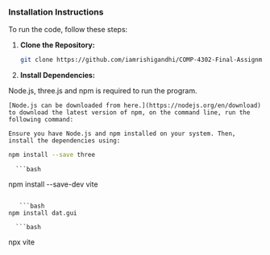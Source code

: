 ### Installation Instructions

To run the code, follow these steps:

1. **Clone the Repository:**

   ```bash
   git clone https://github.com/iamrishigandhi/COMP-4302-Final-Assignment
   ```

2. **Install Dependencies:**

Node.js, three.js and npm is required to run the program.

    [Node.js can be downloaded from here.](https://nodejs.org/en/download)
    to download the latest version of npm, on the command line, run the following command:

    Ensure you have Node.js and npm installed on your system. Then, install the dependencies using:

   ```bash
   npm install --save three
   ```

      ```bash
   npm install --save-dev vite
   ```

      ```bash
   npm install dat.gui
   ```

      ```bash
   npx vite
   ```